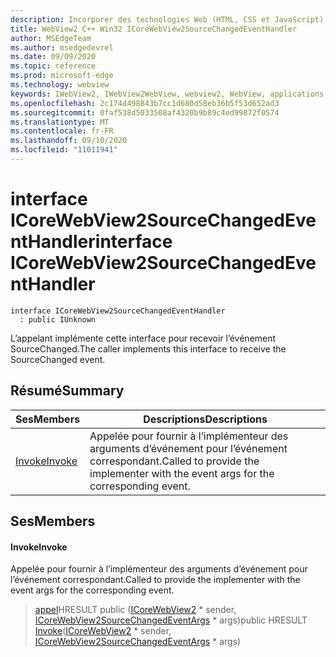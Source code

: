 ```yaml
---
description: Incorporer des technologies Web (HTML, CSS et JavaScript) dans vos applications natives avec le contrôle Microsoft Edge WebView2
title: WebView2 C++ Win32 ICoreWebView2SourceChangedEventHandler
author: MSEdgeTeam
ms.author: msedgedevrel
ms.date: 09/09/2020
ms.topic: reference
ms.prod: microsoft-edge
ms.technology: webview
keywords: IWebView2, IWebView2WebView, webview2, WebView, applications Win32, Win32, Edge, ICoreWebView2, ICoreWebView2Controller, contrôle de navigateur, html Edge, ICoreWebView2SourceChangedEventHandler
ms.openlocfilehash: 2c174d498843b7cc1d680d58eb36b5f53d652ad3
ms.sourcegitcommit: 0faf538d5033508af4320b9b89c4ed99872f0574
ms.translationtype: MT
ms.contentlocale: fr-FR
ms.lasthandoff: 09/10/2020
ms.locfileid: "11011941"
---
```

# <span data-ttu-id="f8f89-104">interface ICoreWebView2SourceChangedEventHandler</span><span class="sxs-lookup"><span data-stu-id="f8f89-104">interface ICoreWebView2SourceChangedEventHandler</span></span> 

```
interface ICoreWebView2SourceChangedEventHandler
  : public IUnknown
```

<span data-ttu-id="f8f89-105">L’appelant implémente cette interface pour recevoir l’événement SourceChanged.</span><span class="sxs-lookup"><span data-stu-id="f8f89-105">The caller implements this interface to receive the SourceChanged event.</span></span>

## <span data-ttu-id="f8f89-106">Résumé</span><span class="sxs-lookup"><span data-stu-id="f8f89-106">Summary</span></span>

 <span data-ttu-id="f8f89-107">Ses</span><span class="sxs-lookup"><span data-stu-id="f8f89-107">Members</span></span>                        | <span data-ttu-id="f8f89-108">Descriptions</span><span class="sxs-lookup"><span data-stu-id="f8f89-108">Descriptions</span></span>
--------------------------------|---------------------------------------------
[<span data-ttu-id="f8f89-109">Invoke</span><span class="sxs-lookup"><span data-stu-id="f8f89-109">Invoke</span></span>](#invoke) | <span data-ttu-id="f8f89-110">Appelée pour fournir à l’implémenteur des arguments d’événement pour l’événement correspondant.</span><span class="sxs-lookup"><span data-stu-id="f8f89-110">Called to provide the implementer with the event args for the corresponding event.</span></span>

## <span data-ttu-id="f8f89-111">Ses</span><span class="sxs-lookup"><span data-stu-id="f8f89-111">Members</span></span>

#### <span data-ttu-id="f8f89-112">Invoke</span><span class="sxs-lookup"><span data-stu-id="f8f89-112">Invoke</span></span> 

<span data-ttu-id="f8f89-113">Appelée pour fournir à l’implémenteur des arguments d’événement pour l’événement correspondant.</span><span class="sxs-lookup"><span data-stu-id="f8f89-113">Called to provide the implementer with the event args for the corresponding event.</span></span>

> <span data-ttu-id="f8f89-114">[appel](#invoke)HRESULT public ([ICoreWebView2](icorewebview2.md) \* sender, [ICoreWebView2SourceChangedEventArgs](icorewebview2sourcechangedeventargs.md) \* args)</span><span class="sxs-lookup"><span data-stu-id="f8f89-114">public HRESULT [Invoke](#invoke)([ICoreWebView2](icorewebview2.md) \* sender, [ICoreWebView2SourceChangedEventArgs](icorewebview2sourcechangedeventargs.md) \* args)</span></span>

